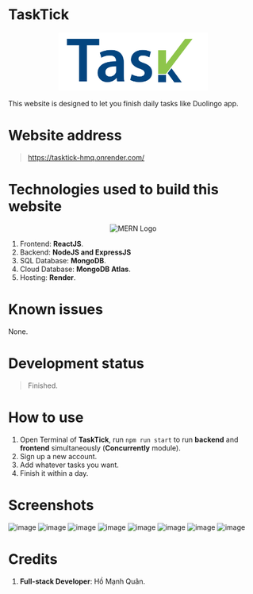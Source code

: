 # TaskTick
<div align="center">
  <img src="https://raw.githubusercontent.com/homanhquan1812/TaskTick/refs/heads/main/frontend/public/img/image2.png" alt="Gà Nấm Cake Shop Logo" width="300">
</div>

This website is designed to let you finish daily tasks like Duolingo app.

# Website address

> https://tasktick-hmq.onrender.com/

# Technologies used to build this website
<div align="center">
  <img src="https://github.com/user-attachments/assets/afc65f54-728a-42da-996f-1bf16d14fef3" alt="MERN Logo" width="600" style="">
</div>

1. Frontend: <b>ReactJS</b>.
2. Backend: <b>NodeJS and ExpressJS</b>
3. SQL Database: <b>MongoDB</b>.
4. Cloud Database: <b>MongoDB Atlas</b>.
5. Hosting: <b>Render</b>.

# Known issues
None.

# Development status
> Finished.

# How to use
1. Open Terminal of **TaskTick**, run `npm run start` to run **backend** and **frontend** simultaneously (**Concurrently** module).
2. Sign up a new account.
3. Add whatever tasks you want.
4. Finish it within a day.

# Screenshots
![image](https://github.com/user-attachments/assets/4fdcbe87-ab44-4037-8097-86aba41b4e57)
![image](https://github.com/user-attachments/assets/b5015fc6-4dd3-4cf8-a530-58fee6ae8123)
![image](https://github.com/user-attachments/assets/32dc24b5-1809-470e-8a81-751428e16330)
![image](https://github.com/user-attachments/assets/cc18d713-aa4f-4f1b-944b-0eea2cc27184)
![image](https://github.com/user-attachments/assets/76f66460-768b-4b08-bcb1-a2c99ad25083)
![image](https://github.com/user-attachments/assets/c7b2ce0b-ac68-4481-8d04-5aad923644ea)
![image](https://github.com/user-attachments/assets/4c950d37-0418-43be-affc-9d8b2784511d)
![image](https://github.com/user-attachments/assets/9c41c433-4a02-42ae-b48a-3b14c17a1973)

# Credits
1. **Full-stack Developer**: Hồ Mạnh Quân.
